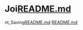 # Joi[README.md](https://github.com/brianhabana/Joint_Savings_Account/files/6990057/README.md)
nt_Saving[README.md](https://github.com/brianhabana/Joint_Savings_Account/files/6990054/README.md)
[README.md](https://github.com/brianhabana/Joint_Savings_Account/files/6990062/README.md)
